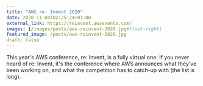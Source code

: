 ```yaml
---
title: "AWS re: Invent 2020"
date: 2020-11-04T02:25:24+01:00
external_link: https://reinvent.awsevents.com/
images: [/images/posts/aws-reinvent-2020.jpg#float-right]
featured_image: /posts/aws-reinvent-2020.jpg
draft: false
---
```


This year's AWS conference, re: Invent, is a fully virtual one. If you never heard of re: Invent, it's the conference where AWS announces what they've been working on, and what the competition has to catch-up with (the list is long).
